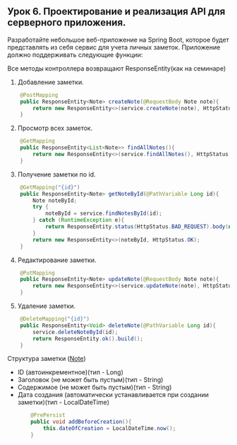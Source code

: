 ## Урок 6. Проектирование и реализация API для серверного приложения.

Разработайте небольшое веб-приложение на Spring Boot, которое будет представлять из себя сервис для учета личных заметок. Приложение должно поддерживать следующие функции:

Все методы контроллера возвращают ResponseEntity(как на семинаре)


1. Добавление заметки.
~~~java
    @PostMapping
    public ResponseEntity<Note> createNote(@RequestBody Note note){
        return new ResponseEntity<>(service.createNote(note), HttpStatus.CREATED);
    }
~~~
2. Просмотр всех заметок.
~~~java
    @GetMapping
    public ResponseEntity<List<Note>> findAllNotes(){
        return new ResponseEntity<>(service.findAllNotes(), HttpStatus.OK);
    }
~~~
3. Получение заметки по id.
~~~java
    @GetMapping("{id}")
    public ResponseEntity<Note> getNoteById(@PathVariable Long id){
        Note noteById;
        try {
            noteById = service.findNotesById(id);
        } catch (RuntimeException e){
            return ResponseEntity.status(HttpStatus.BAD_REQUEST).body(new Note());
        }
        return new ResponseEntity<>(noteById, HttpStatus.OK);
    }
~~~
4. Редактирование заметки.
~~~java
    @PutMapping
    public ResponseEntity<Note> updateNote(@RequestBody Note note){
        return new ResponseEntity<>(service.updateNote(note), HttpStatus.OK);
    }
~~~
5. Удаление заметки.
~~~java
    @DeleteMapping("{id}")
    public ResponseEntity<Void> deleteNote(@PathVariable Long id){
        service.deleteNoteById(id);
        return ResponseEntity.ok().build();
    }
~~~


Структура заметки ([Note](https://github.com/UrijVig/spring/blob/master/sem06/HW_06/REST_API/src/main/java/com/example/REST_API/model/Note.java))  
* ID (автоинкрементное)(тип - Long)  
* Заголовок (не может быть пустым)(тип - String)  
* Содержимое (не может быть пустым)(тип - String)  
* Дата создания (автоматически устанавливается при создании заметки)(тип - LocalDateTime)
    ~~~java
        @PrePersist
        public void addBeforeCreation(){
            this.dateOfCreation = LocalDateTime.now();
        }
    ~~~
